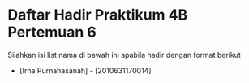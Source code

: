 # Daftar Hadir Praktikum 4B Pertemuan 6
Silahkan isi list nama di bawah ini apabila hadir dengan format berikut

- [Irna Purnahasanah] - [2010631170014]
